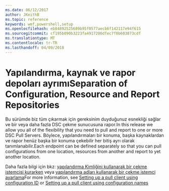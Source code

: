 ```yaml
---
ms.date: 06/12/2017
author: JKeithB
ms.topic: reference
keywords: wmf,powershell,setup
ms.openlocfilehash: eb84892525689b95f0577aecb6f142117e94f615
ms.sourcegitcommit: cf195b090b3223fa4917206dfec7f0b603873cdf
ms.translationtype: MT
ms.contentlocale: tr-TR
ms.lasthandoff: 04/09/2018
---
```

# <a name="separation-of-configuration-resource-and-report-repositories"></a><span data-ttu-id="b2d23-102">Yapılandırma, kaynak ve rapor depoları ayrımı</span><span class="sxs-lookup"><span data-stu-id="b2d23-102">Separation of Configuration, Resource and Report Repositories</span></span>

<span data-ttu-id="b2d23-103">Bu sürümde biz tüm çıkarmak için gereksinim duyduğunuz esnekliği sağlar ve bir veya daha fazla DSC çekme sunucusuna rapor.</span><span class="sxs-lookup"><span data-stu-id="b2d23-103">In this release we allow you all of the flexibility that you need to pull and report to one or more DSC Pull Servers.</span></span> <span data-ttu-id="b2d23-104">Böylece, yapılandırmaları bir konuma, başka kaynaklardan ve rapor henüz başka bir konuma çekebilir her bitiş ayrı olarak tanımlanabilir.</span><span class="sxs-lookup"><span data-stu-id="b2d23-104">Each endpoint can be defined separately so that you can pull configurations from one location, resources from another and report to yet another location.</span></span>

<span data-ttu-id="b2d23-105">Daha fazla bilgi için bkz: [yapılandırma Kimliğini kullanarak bir çekme istemcisi kurarken](https://msdn.microsoft.com/powershell/dsc/pullclientconfigid) veya [yapılandırma adları kullanarak bir çekme istemci ayarlama](https://msdn.microsoft.com/powershell/dsc/pullclientconfignames)</span><span class="sxs-lookup"><span data-stu-id="b2d23-105">For more information, see [Setting up a pull client using configuration ID](https://msdn.microsoft.com/powershell/dsc/pullclientconfigid) or [Setting up a pull client using configuration names](https://msdn.microsoft.com/powershell/dsc/pullclientconfignames)</span></span>